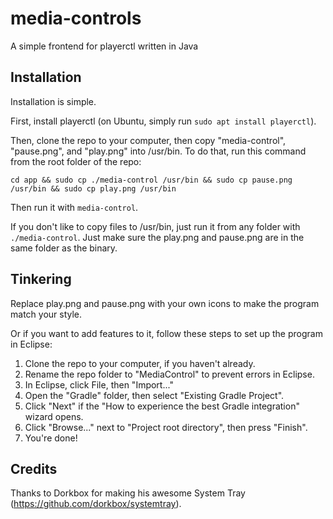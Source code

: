 # media-controls
A simple frontend for playerctl written in Java

## Installation
Installation is simple.

First, install playerctl (on Ubuntu, simply run `sudo apt install playerctl`).

Then, clone the repo to your computer, then 
copy "media-control", "pause.png", and "play.png" into /usr/bin.
To do that, run this command from the root folder of the repo:

`cd app && sudo cp ./media-control /usr/bin && sudo cp pause.png /usr/bin && sudo cp play.png /usr/bin`

Then run it with `media-control`.

If you don't like to copy files to /usr/bin, just run it from any folder with `./media-control`. Just make sure the play.png and pause.png are in the same folder as the binary.

## Tinkering
Replace play.png and pause.png with your own icons to make the program match your style.

Or if you want to add features to it, follow these steps to set up the program in Eclipse:
1. Clone the repo to your computer, if you haven't already.
2. Rename the repo folder to "MediaControl" to prevent errors in Eclipse.
3. In Eclipse, click File, then "Import..."
4. Open the "Gradle" folder, then select "Existing Gradle Project".
5. Click "Next" if the "How to experience the best Gradle integration" wizard opens.
6. Click "Browse..." next to "Project root directory", then press "Finish".
7. You're done!

## Credits
Thanks to Dorkbox for making his awesome System Tray (https://github.com/dorkbox/systemtray).
